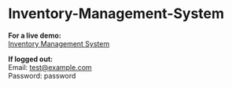 # Inventory-Management-System

<b>For a live demo:</b></br>
<a href="http://ims.yapici.net/demo">Inventory Management System</a><br>

<b>If logged out:</b></br>
Email: test@example.com<br>
Password: password
